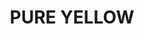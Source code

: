 ---
layout: product
title: "PURE YELLOW"
price: "300" 
desc: "Akrilna boja 17mL - Metalik"
img_path: "/assets/img/AMMO.F-529.webp"
brand: "AMMO"
available: false
special_offer: false
new: false
soon: false
cat: "020000"
subcat: "020100"
subsubcat: "020101"
sifra: "AMMO.F-529"
popular: false
---